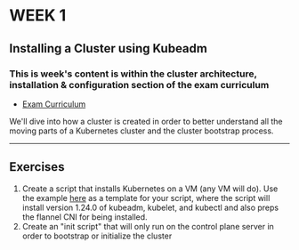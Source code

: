# WEEK 1

## Installing a Cluster using Kubeadm

### This is week's content is within the cluster architecture, installation & configuration section of the exam curriculum
- [Exam Curriculum](https://github.com/cncf/curriculum/blob/master/CKA_Curriculum_v1.24.pdf)

We'll dive into how a cluster is created in order to better understand all the moving parts of a Kubernetes
cluster and the cluster bootstrap process.

---
## Exercises

1. Create a script that installs Kubernetes on a VM (any VM will do). Use the example [here](https://github.com/kubeskills/cka-roadmap/blob/main/WEEK1/example-install-k8s.sh) as a template for your script, where the script will install version 1.24.0 of kubeadm, kubelet, and kubectl and also preps the flannel CNI for being installed. 
2. Create an "init script" that will only run on the control plane server in order to bootstrap or initialize the cluster